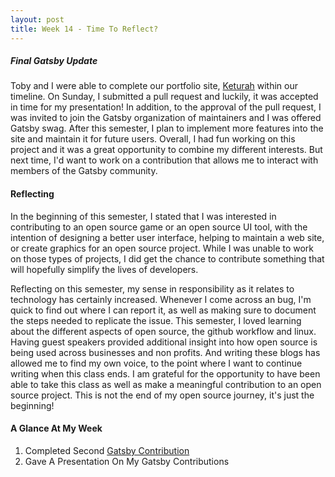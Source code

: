 ```yaml
---
layout: post
title: Week 14 - Time To Reflect?
---
```



##### Final Gatsby Update
Toby and I were able to complete our portfolio site, [Keturah] within our timeline. On Sunday, I submitted a pull request and luckily, it was accepted in time for my presentation! In addition, to the approval of the pull request, I was invited to join the Gatsby organization of maintainers and I was offered Gatsby swag. After this semester, I plan to implement more features into the site and maintain it for future users. Overall, I had fun working on this project and it was a great opportunity to combine my different interests. But next time, I'd want to work on a contribution that allows me to interact with members of the Gatsby community.


<!-- This is the last blog post that you will write for this class. This is a chance to reflect on what you did. Go back to your first two blog posts. They asked you to write about 
    why you decided to take a course in open source software.
    what types of contributions you thought would be suitable choices for you to make as your first contributions to an open source project, and
    what types of projects interest you and how you saw your relationship to them. -->

#### Reflecting
<!-- Did the course meet your expectations? What was different than you expected? How would you change what you wrote with respect to the last two questions (from Blog Post 2?) -->

In the beginning of this semester, I stated that I was interested in contributing to an open source game or an open source UI tool, with the intention of designing a better user interface, helping to maintain a web site, or create graphics for an open source project. While I was unable to work on those types of projects, I did get the chance to contribute something that will hopefully simplify the lives of developers.

Reflecting on this semester, my sense in responsibility as it relates to technology has certainly increased. Whenever I come across an bug, I'm quick to find out where I can report it, as well as making sure to document the steps needed to replicate the issue. This semester, I loved learning about the different aspects of open source, the github workflow and linux. Having guest speakers provided additional insight into how open source is being used across businesses and non profits. And writing these blogs has allowed me to find my own voice, to the point where I want to continue writing when this class ends. I am grateful for the opportunity to have been able to take this class as well as make a meaningful contribution to an open source project. This is not the end of my open source journey, it's just the beginning!


#### A Glance At My Week
1. Completed Second [Gatsby Contribution]
2. Gave A Presentation On My Gatsby Contributions


<!-- ![gif] -->

<!-- L I N K S -->

[Gatsby Contribution]:https://github.com/gatsbyjs/gatsby/pull/19998
[Keturah]:keturah.netlify.com/